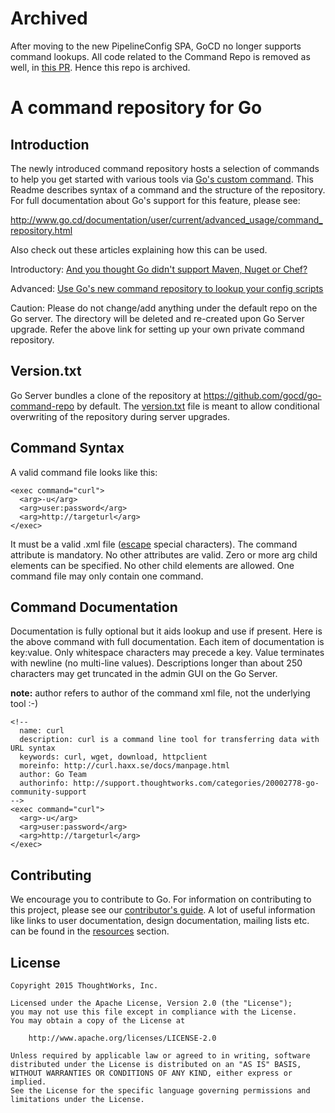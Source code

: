 Archived
========
After moving to the new PipelineConfig SPA, GoCD no longer supports command lookups. All code related to the Command Repo is removed as well, in [this PR]( https://github.com/gocd/gocd/pull/8766). Hence this repo is archived.

A command repository for Go
===========================

Introduction
------------
The newly introduced command repository hosts a selection of commands to help you get started
with various tools via [Go's custom command](http://support.thoughtworks.com/entries/22873043-go-s-custom-command).
This Readme describes syntax of a command and the structure of the repository.
For full documentation about Go's support for this feature, please see:

<http://www.go.cd/documentation/user/current/advanced_usage/command_repository.html>

Also check out these articles explaining how this can be used.

Introductory: [And you thought Go didn't support Maven, Nuget or Chef?](http://www.thoughtworks.com/insights/agile/and-you-thought-go-didnt-support-maven-nuget-chef-etc)

Advanced: [Use Go's new command repository to lookup your config scripts](http://www.thoughtworks.com/insights/blog/use-gos-new-command-repository-lookup-your-config-scripts)

Caution: Please do not change/add anything under the default repo on the Go server.
The directory will be deleted and re-created upon Go Server upgrade. Refer the above
link for setting up your own private command repository.

Version.txt
-----------
Go Server bundles a clone of the repository at <https://github.com/gocd/go-command-repo> by
default. The [version.txt](https://github.com/gocd/go-command-repo/blob/master/version.txt) file is meant to allow conditional overwriting of the repository during
server upgrades.

Command Syntax
--------------
A valid command file looks like this:

    <exec command="curl">
      <arg>-u</arg>
      <arg>user:password</arg>
      <arg>http://targeturl</arg>
    </exec>

It must be a valid .xml file ([escape](http://en.wikipedia.org/wiki/List_of_XML_and_HTML_character_entity_references#Predefined_entities_in_XML) special characters).
The command attribute is mandatory. No other attributes are valid. Zero or more
arg child elements can be specified. No other child elements are allowed. One command file may only
contain one command.

Command Documentation
---------------------
Documentation is fully optional but it aids lookup and use if present. Here is the above command with
full documentation. Each item of documentation is key:value. Only whitespace characters may
precede a key. Value terminates with newline (no multi-line values). Descriptions longer than about 250
characters may get truncated in the admin GUI on the Go Server.

**note:** author refers to author of the command xml file, not the underlying tool :-)

    <!--
      name: curl
      description: curl is a command line tool for transferring data with URL syntax
      keywords: curl, wget, download, httpclient
      moreinfo: http://curl.haxx.se/docs/manpage.html
      author: Go Team
      authorinfo: http://support.thoughtworks.com/categories/20002778-go-community-support
    -->
    <exec command="curl">
      <arg>-u</arg>
      <arg>user:password</arg>
      <arg>http://targeturl</arg>
    </exec>

## Contributing

We encourage you to contribute to Go. For information on contributing to this project, please see our [contributor's guide](http://www.go.cd/contribute).
A lot of useful information like links to user documentation, design documentation, mailing lists etc. can be found in the [resources](http://www.go.cd/community/resources.html) section.

## License

```plain
Copyright 2015 ThoughtWorks, Inc.

Licensed under the Apache License, Version 2.0 (the "License");
you may not use this file except in compliance with the License.
You may obtain a copy of the License at

    http://www.apache.org/licenses/LICENSE-2.0

Unless required by applicable law or agreed to in writing, software
distributed under the License is distributed on an "AS IS" BASIS,
WITHOUT WARRANTIES OR CONDITIONS OF ANY KIND, either express or implied.
See the License for the specific language governing permissions and
limitations under the License.
```
